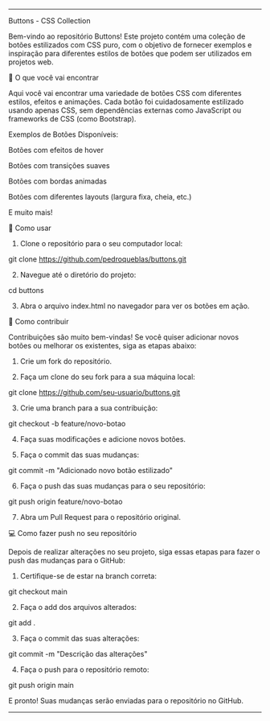 ---

Buttons - CSS Collection

Bem-vindo ao repositório Buttons! Este projeto contém uma coleção de botões estilizados com CSS puro, com o objetivo de fornecer exemplos e inspiração para diferentes estilos de botões que podem ser utilizados em projetos web.

🎨 O que você vai encontrar

Aqui você vai encontrar uma variedade de botões CSS com diferentes estilos, efeitos e animações. Cada botão foi cuidadosamente estilizado usando apenas CSS, sem dependências externas como JavaScript ou frameworks de CSS (como Bootstrap).

Exemplos de Botões Disponíveis:

Botões com efeitos de hover

Botões com transições suaves

Botões com bordas animadas

Botões com diferentes layouts (largura fixa, cheia, etc.)

E muito mais!


🚀 Como usar

1. Clone o repositório para o seu computador local:

git clone https://github.com/pedroqueblas/buttons.git


2. Navegue até o diretório do projeto:

cd buttons


3. Abra o arquivo index.html no navegador para ver os botões em ação.



📂 Como contribuir

Contribuições são muito bem-vindas! Se você quiser adicionar novos botões ou melhorar os existentes, siga as etapas abaixo:

1. Crie um fork do repositório.


2. Faça um clone do seu fork para a sua máquina local:

git clone https://github.com/seu-usuario/buttons.git


3. Crie uma branch para a sua contribuição:

git checkout -b feature/novo-botao


4. Faça suas modificações e adicione novos botões.


5. Faça o commit das suas mudanças:

git commit -m "Adicionado novo botão estilizado"


6. Faça o push das suas mudanças para o seu repositório:

git push origin feature/novo-botao


7. Abra um Pull Request para o repositório original.



💻 Como fazer push no seu repositório

Depois de realizar alterações no seu projeto, siga essas etapas para fazer o push das mudanças para o GitHub:

1. Certifique-se de estar na branch correta:

git checkout main


2. Faça o add dos arquivos alterados:

git add .


3. Faça o commit das suas alterações:

git commit -m "Descrição das alterações"


4. Faça o push para o repositório remoto:

git push origin main



E pronto! Suas mudanças serão enviadas para o repositório no GitHub.


---